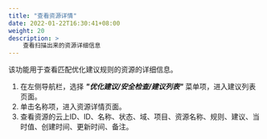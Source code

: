 ```yaml
---
title: "查看资源详情"
date: 2022-01-22T16:30:41+08:00
weight: 20
description: >
    查看扫描出来的资源详细信息
---
```


该功能用于查看匹配优化建议规则的资源的详细信息。

1. 在左侧导航栏，选择 **_"优化建议/安全检查/建议列表"_** 菜单项，进入建议列表页面。
2. 单击名称项，进入资源详情页面。
3. 查看资源的云上ID、ID、名称、状态、域、项目、资源名称、规则、建议、当时值、创建时间、更新时间、备注。